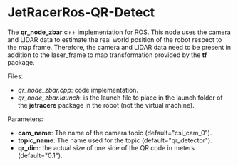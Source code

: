 # JetRacerRos-QR-Detect
The **qr_node_zbar** c++ implementation for ROS. This node uses the camera and LIDAR data to estimate the real world position of the robot respect to the map frame. Therefore, the camera and LIDAR data need to be present in addition to the laser_frame to map transformation provided by the **tf** package.

Files:
- *qr_node_zbar.cpp*: code implementation.
- *qr_node_zbar.launch*: is the launch file to place in the launch folder of the **jetracere** package in the robot (not the virtual machine).

Parameters:
- **cam_name**: The name of the camera topic (default="csi_cam_0").
- **topic_name**: The name used for the topic (default="qr_detector").
- **qr_dim**: the actual size of one side of the QR code in meters (default="0.1").
